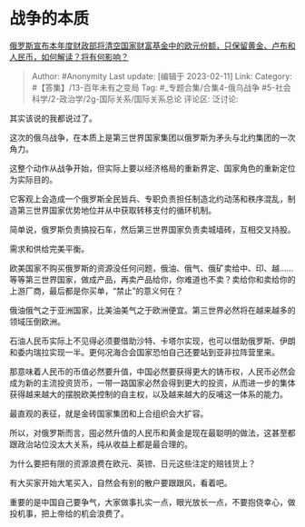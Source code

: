 # 战争的本质
[俄罗斯宣布本年度财政部将清空国家财富基金中的欧元份额，只保留黄金、卢布和人民币，如何解读？将有何影响？](https://www.zhihu.com/question/583148024/answer/2887629864)

> Author: #Anonymity
> Last update: [编辑于 2023-02-11]
> Link:
> Category: #【答集】/13-百年未有之变局
> Tag: #_专题合集/合集4-俄乌战争 #5-社会科学/2-政治学/2g-国际关系/国际关系总论 
> 评论区:
> 泛讨论:

其实该说的我都说过了。

这次的俄乌战争，在本质上是第三世界国家集团以俄罗斯为矛头与北约集团的一次角力。

这整个动作从战争开始，但实际上要以经济格局的重新界定、国家角色的重新定位为实际目的。

它客观上会造成一个俄罗斯全民皆兵、专职负责担任制造北约动荡和秩序混乱，制造第三世界国家优势地位并从中获取转移支付的循环机制。

简单说，俄罗斯负责搞投石车，然后第三世界国家负责卖城墙砖，互相交叉持股。

需求和供给完美平衡。

欧美国家不购买俄罗斯的资源没任何问题，俄油、俄气、俄矿卖给中、印、越……等等第三世界国家，做成产品，再卖产品给你，你难道也不卖？卖给你和卖给你的上游厂商，最后都是你买单，“禁止”的意义何在？

俄油俄气之于亚洲国家，比美油美气之于欧洲便宜。第三世界必然将在越来越多的领域压倒欧洲。

石油人民币实际上不见得必须要借助沙特、卡塔尔实现，也可以借助俄罗斯、伊朗和委内瑞拉实现一半。更何况海合会国家恐怕自己还要站到亚非拉阵营里来。

那意味着人民币的币值必然要升值，中国必然要获得更大的铸币权，人民币必然会成为新的主流投资货币，一带一路国家必然会得到更大的投资，从而进一步的集体获得越来越大的摆脱欧美控制的自主权，以及越来越大的反哺这一体系的能力。

最直观的表征，就是金砖国家集团和上合组织会大扩容。

所以，对俄罗斯而言，囤必然升值的人民币和黄金是现在最聪明的做法，这甚至都跟政治站位没太大关系，纯从收益上都是最合理的。

为什么要把有限的资源浪费在欧元、英镑、日元这些注定的赔钱货上？

有大买家开始大笔买入，自然会有别的散户要跟跟风，看着吧。

重要的是中国自己要争气，大家做事扎实一点，眼光放长一点，不要抱侥幸心，做投机事，把上帝给的机会浪费了。
